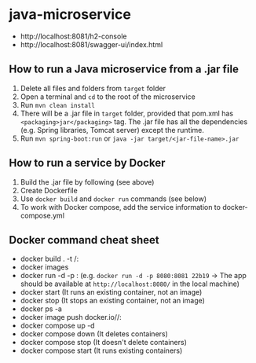 # java-microservice

- http://localhost:8081/h2-console
- http://localhost:8081/swagger-ui/index.html

## How to run a Java microservice from a .jar file

1. Delete all files and folders from `target` folder
2. Open a terminal and `cd` to the root of the microservice
2. Run `mvn clean install`
3. There will be a .jar file in `target` folder, provided that pom.xml has `<packaging>jar</packaging>` tag. The .jar file has all the dependencies (e.g. Spring libraries, Tomcat server) except the runtime. 
4. Run `mvn spring-boot:run` or `java -jar target/<jar-file-name>.jar`

## How to run a service by Docker

1. Build the .jar file by following (see above)
2. Create Dockerfile
3. Use `docker build` and `docker run` commands (see below)
4. To work with Docker compose, add the service information to docker-compose.yml 

## Docker command cheat sheet

- docker build . -t <dockerhub-user-name>/<image-name>:<tag>
- docker images
- docker run -d -p <port-of-local-machine>:<port-used-by-the-image> <image-id> (e.g. `docker run -d -p 8080:8081 22b19` -> The app should be available at `http://localhost:8080/` in the local machine)
- docker start <container-id> (It runs an existing container, not an image)
- docker stop <container-id> (It stops an existing container, not an image)
- docker ps -a
- docker image push docker.io/<dockerhub-user-name>/<image-name>:<tag>
- docker compose up -d
- docker compose down (It deletes containers)
- docker compose stop (It doesn't delete containers)
- docker compose start (It runs existing containers)


